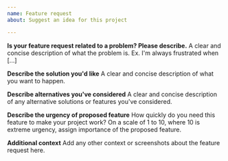 ```yaml
---
name: Feature request
about: Suggest an idea for this project

---
```


**Is your feature request related to a problem? Please describe.**
A clear and concise description of what the problem is. Ex. I'm always frustrated when [...]

**Describe the solution you'd like**
A clear and concise description of what you want to happen.

**Describe alternatives you've considered**
A clear and concise description of any alternative solutions or features you've considered.

**Describe the urgency of proposed feature**
How quickly do you need this feature to make your project work? On a scale of 1 to 10, where 10 is extreme urgency, assign importance of the proposed feature.

**Additional context**
Add any other context or screenshots about the feature request here.
